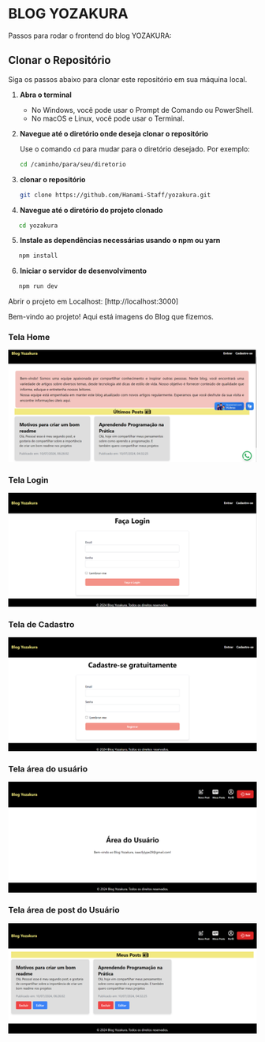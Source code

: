 # BLOG YOZAKURA

Passos para rodar o frontend do blog YOZAKURA:

## Clonar o Repositório

Siga os passos abaixo para clonar este repositório em sua máquina local.

1. **Abra o terminal**

   - No Windows, você pode usar o Prompt de Comando ou PowerShell.
   - No macOS e Linux, você pode usar o Terminal.

2. **Navegue até o diretório onde deseja clonar o repositório**

   Use o comando `cd` para mudar para o diretório desejado. Por exemplo:

   ```sh
   cd /caminho/para/seu/diretorio
   ```
3. **clonar o repositório**
     
     ```bash
     git clone https://github.com/Hanami-Staff/yozakura.git

     ```
4. **Navegue até o diretório do projeto clonado**
```bash
   cd yozakura

```
5. **Instale as dependências necessárias usando o npm ou yarn**

```bash
   npm install  
```
6. **Iniciar o servidor de desenvolvimento**
```bash
   npm run dev  
```

Abrir o projeto em Localhost: [http://localhost:3000]

Bem-vindo ao projeto! Aqui está imagens do Blog que fizemos.
### Tela Home
![Página de Home](foto-readme/home.png)
### Tela Login
![Página de Login](foto-readme/login.png)
### Tela de Cadastro
![Página de cadastro](foto-readme/cadastro.png)
### Tela área do usuário
![Página área do usário](foto-readme/areaCliente.png)
### Tela área de post do Usuário
![Página área do usuário](foto-readme/areaPost.png)
